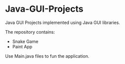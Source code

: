 ﻿# Java-GUI-Projects

Java GUI Projects implemented using Java GUI libraries.

The repository contains:
- Snake Game
- Paint App

Use Main.java files to fun the application.
